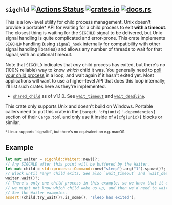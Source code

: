 ## `sigchld` [![Actions Status](https://github.com/oconnor663/sigchld.rs/workflows/tests/badge.svg)](https://github.com/oconnor663/sigchld.rs/actions) [![crates.io](https://img.shields.io/crates/v/sigchld.svg)](https://crates.io/crates/sigchld) [![docs.rs](https://docs.rs/sigchld/badge.svg)](https://docs.rs/sigchld)

This is a low-level utility for child process management. Unix doesn't provide a portable\* API
for waiting for a child process to exit **with a timeout**. The closest thing is waiting for
the `SIGCHLD` signal to be delivered, but Unix signal handling is quite complicated and
error-prone. This crate implements `SIGCHLD` handling (using [`signal_hook`] internally for
compatibility with other signal handling libraries) and allows any number of threads to wait
for that signal, with an optional timeout.

Note that `SIGCHLD` indicates that _any_ child process has exited, but there's no (100%
reliable) way to know _which_ child it was. You generally need to [poll your child
process][try_wait] in a loop, and wait again if it hasn't exited yet. Most applications will
want to use a higher-level API that does this loop internally; I'll list such crates here as
they're implemented.

- [`shared_child`](https://docs.rs/shared_child) as of v1.1.0. See [`wait_timeout`] and [`wait_deadline`].

This crate only supports Unix and doesn't build on Windows. Portable callers need to put this
crate in the `[target.'cfg(unix)'.dependencies]` section of their `Cargo.toml` and only use it
inside of `#[cfg(unix)]` blocks or similar.

<div style="font-size: smaller">* Linux supports `signalfd`, but there's no equivalent on e.g. macOS.</div>

## Example

```rust
let mut waiter = sigchld::Waiter::new()?;
// Any SIGCHLD after this point will be buffered by the Waiter.
let mut child = std::process::Command::new("sleep").arg("1").spawn()?;
// Block until *any* child exits. See also `wait_timeout` and `wait_deadline`.
waiter.wait()?;
// There's only one child process in this example, so we know that it exited. But in general
// we might not know which child woke us up, and then we'd need to wait and check in a loop.
// See the Waiter examples.
assert!(child.try_wait()?.is_some(), "sleep has exited");
```

[`signal_hook`]: https://docs.rs/signal-hook
[try_wait]: https://doc.rust-lang.org/std/process/struct.Child.html#method.try_wait
[`wait_timeout`]: https://docs.rs/shared_child/latest/shared_child/struct.SharedChild.html#method.wait_timeout
[`wait_deadline`]: https://docs.rs/shared_child/latest/shared_child/struct.SharedChild.html#method.wait_deadline
